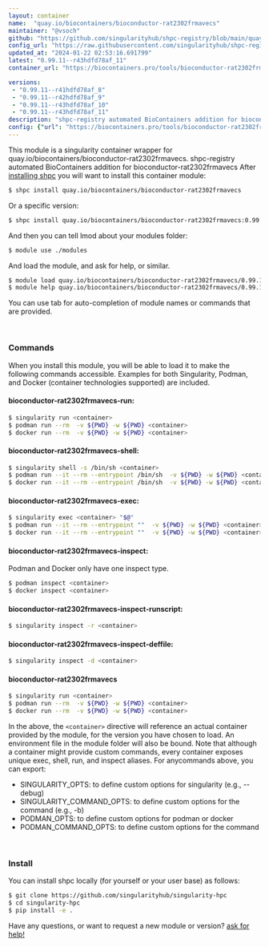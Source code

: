 ```yaml
---
layout: container
name:  "quay.io/biocontainers/bioconductor-rat2302frmavecs"
maintainer: "@vsoch"
github: "https://github.com/singularityhub/shpc-registry/blob/main/quay.io/biocontainers/bioconductor-rat2302frmavecs/container.yaml"
config_url: "https://raw.githubusercontent.com/singularityhub/shpc-registry/main/quay.io/biocontainers/bioconductor-rat2302frmavecs/container.yaml"
updated_at: "2024-01-22 02:53:16.691799"
latest: "0.99.11--r43hdfd78af_11"
container_url: "https://biocontainers.pro/tools/bioconductor-rat2302frmavecs"

versions:
 - "0.99.11--r41hdfd78af_8"
 - "0.99.11--r42hdfd78af_9"
 - "0.99.11--r43hdfd78af_10"
 - "0.99.11--r43hdfd78af_11"
description: "shpc-registry automated BioContainers addition for bioconductor-rat2302frmavecs"
config: {"url": "https://biocontainers.pro/tools/bioconductor-rat2302frmavecs", "maintainer": "@vsoch", "description": "shpc-registry automated BioContainers addition for bioconductor-rat2302frmavecs", "latest": {"0.99.11--r43hdfd78af_11": "sha256:daff0665f4b68964ea78cc566a99306d56b39c5883cfbe8e33f1a7b6c41831ad"}, "tags": {"0.99.11--r41hdfd78af_8": "sha256:ecb525816e6697282b3c1fb959c75806596721be53f5e057dd644e1dc03fd442", "0.99.11--r42hdfd78af_9": "sha256:ae3e8cf3c8cf24fd372e70e538b844335270f4f99401e011e6f96ffc05a6e035", "0.99.11--r43hdfd78af_10": "sha256:cbe97eebc7d3478d3592b6febd0d8281553a8c7af0de1152473b8415a3e18a3f", "0.99.11--r43hdfd78af_11": "sha256:daff0665f4b68964ea78cc566a99306d56b39c5883cfbe8e33f1a7b6c41831ad"}, "docker": "quay.io/biocontainers/bioconductor-rat2302frmavecs"}
---
```


This module is a singularity container wrapper for quay.io/biocontainers/bioconductor-rat2302frmavecs.
shpc-registry automated BioContainers addition for bioconductor-rat2302frmavecs
After [installing shpc](#install) you will want to install this container module:


```bash
$ shpc install quay.io/biocontainers/bioconductor-rat2302frmavecs
```

Or a specific version:

```bash
$ shpc install quay.io/biocontainers/bioconductor-rat2302frmavecs:0.99.11--r43hdfd78af_11
```

And then you can tell lmod about your modules folder:

```bash
$ module use ./modules
```

And load the module, and ask for help, or similar.

```bash
$ module load quay.io/biocontainers/bioconductor-rat2302frmavecs/0.99.11--r43hdfd78af_11
$ module help quay.io/biocontainers/bioconductor-rat2302frmavecs/0.99.11--r43hdfd78af_11
```

You can use tab for auto-completion of module names or commands that are provided.

<br>

### Commands

When you install this module, you will be able to load it to make the following commands accessible.
Examples for both Singularity, Podman, and Docker (container technologies supported) are included.

#### bioconductor-rat2302frmavecs-run:

```bash
$ singularity run <container>
$ podman run --rm  -v ${PWD} -w ${PWD} <container>
$ docker run --rm  -v ${PWD} -w ${PWD} <container>
```

#### bioconductor-rat2302frmavecs-shell:

```bash
$ singularity shell -s /bin/sh <container>
$ podman run --it --rm --entrypoint /bin/sh  -v ${PWD} -w ${PWD} <container>
$ docker run --it --rm --entrypoint /bin/sh  -v ${PWD} -w ${PWD} <container>
```

#### bioconductor-rat2302frmavecs-exec:

```bash
$ singularity exec <container> "$@"
$ podman run --it --rm --entrypoint ""  -v ${PWD} -w ${PWD} <container> "$@"
$ docker run --it --rm --entrypoint ""  -v ${PWD} -w ${PWD} <container> "$@"
```

#### bioconductor-rat2302frmavecs-inspect:

Podman and Docker only have one inspect type.

```bash
$ podman inspect <container>
$ docker inspect <container>
```

#### bioconductor-rat2302frmavecs-inspect-runscript:

```bash
$ singularity inspect -r <container>
```

#### bioconductor-rat2302frmavecs-inspect-deffile:

```bash
$ singularity inspect -d <container>
```



#### bioconductor-rat2302frmavecs

```bash
$ singularity run <container>
$ podman run --rm  -v ${PWD} -w ${PWD} <container>
$ docker run --rm  -v ${PWD} -w ${PWD} <container>
```


In the above, the `<container>` directive will reference an actual container provided
by the module, for the version you have chosen to load. An environment file in the
module folder will also be bound. Note that although a container
might provide custom commands, every container exposes unique exec, shell, run, and
inspect aliases. For anycommands above, you can export:

 - SINGULARITY_OPTS: to define custom options for singularity (e.g., --debug)
 - SINGULARITY_COMMAND_OPTS: to define custom options for the command (e.g., -b)
 - PODMAN_OPTS: to define custom options for podman or docker
 - PODMAN_COMMAND_OPTS: to define custom options for the command

<br>

### Install

You can install shpc locally (for yourself or your user base) as follows:

```bash
$ git clone https://github.com/singularityhub/singularity-hpc
$ cd singularity-hpc
$ pip install -e .
```

Have any questions, or want to request a new module or version? [ask for help!](https://github.com/singularityhub/singularity-hpc/issues)